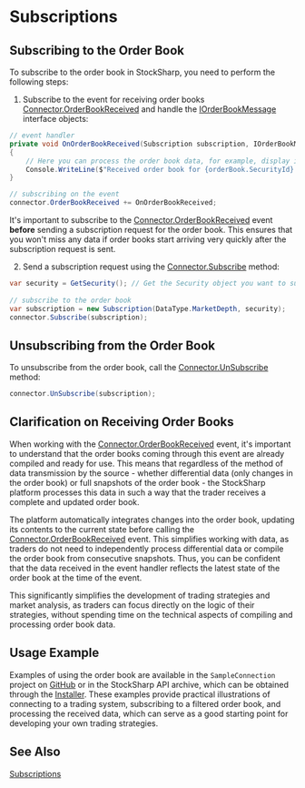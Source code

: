 # Subscriptions

## Subscribing to the Order Book

To subscribe to the order book in StockSharp, you need to perform the following steps:

1. Subscribe to the event for receiving order books [Connector.OrderBookReceived](xref:StockSharp.Algo.Connector.OrderBookReceived) and handle the [IOrderBookMessage](xref:StockSharp.Messages.IOrderBookMessage) interface objects:

```cs
// event handler
private void OnOrderBookReceived(Subscription subscription, IOrderBookMessage orderBook)
{
	// Here you can process the order book data, for example, display it on the screen or use it in your trading strategy
	Console.WriteLine($"Received order book for {orderBook.SecurityId}. Best buy price: {orderBook.GetBestBid()?.Price}, Best sell price: {orderBook.GetBestAsk()?.Price}");
}

// subscribing on the event
connector.OrderBookReceived += OnOrderBookReceived;
```

It's important to subscribe to the [Connector.OrderBookReceived](xref:StockSharp.Algo.Connector.OrderBookReceived) event **before** sending a subscription request for the order book. This ensures that you won't miss any data if order books start arriving very quickly after the subscription request is sent.

2. Send a subscription request using the [Connector.Subscribe](xref:StockSharp.Algo.Connector.Subscribe(StockSharp.BusinessEntities.Subscription)) method:

```cs
var security = GetSecurity(); // Get the Security object you want to subscribe to
				
// subscribe to the order book
var subscription = new Subscription(DataType.MarketDepth, security);
connector.Subscribe(subscription);
```

## Unsubscribing from the Order Book

To unsubscribe from the order book, call the [Connector.UnSubscribe](xref:StockSharp.Algo.Connector.UnSubscribe(StockSharp.BusinessEntities.Subscription)) method:

```cs
connector.UnSubscribe(subscription);
```

## Clarification on Receiving Order Books

When working with the [Connector.OrderBookReceived](xref:StockSharp.Algo.Connector.OrderBookReceived) event, it's important to understand that the order books coming through this event are already compiled and ready for use. This means that regardless of the method of data transmission by the source - whether differential data (only changes in the order book) or full snapshots of the order book - the StockSharp platform processes this data in such a way that the trader receives a complete and updated order book.

The platform automatically integrates changes into the order book, updating its contents to the current state before calling the [Connector.OrderBookReceived](xref:StockSharp.Algo.Connector.OrderBookReceived) event. This simplifies working with data, as traders do not need to independently process differential data or compile the order book from consecutive snapshots. Thus, you can be confident that the data received in the event handler reflects the latest state of the order book at the time of the event.

This significantly simplifies the development of trading strategies and market analysis, as traders can focus directly on the logic of their strategies, without spending time on the technical aspects of compiling and processing order book data.

## Usage Example

Examples of using the order book are available in the `SampleConnection` project on [GitHub](https://github.com/StockSharp/StockSharp/) or in the StockSharp API archive, which can be obtained through the [Installer](../../installer.md). These examples provide practical illustrations of connecting to a trading system, subscribing to a filtered order book, and processing the received data, which can serve as a good starting point for developing your own trading strategies.

## See Also

[Subscriptions](../market_data/subscriptions.md)